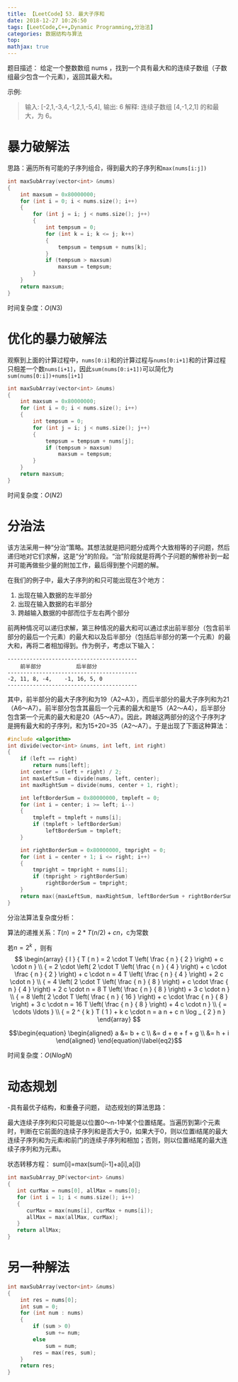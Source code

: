 ```yaml
---
title: 【LeetCode】53. 最大子序和
date: 2018-12-27 10:26:50
tags: [LeetCode,C++,Dynamic Programming,分治法]
categories: 数据结构与算法
top:
mathjax: true
---
```


题目描述：
给定一个整数数组 nums ，找到一个具有最大和的连续子数组（子数组最少包含一个元素），返回其最大和。

示例:
> 输入: [-2,1,-3,4,-1,2,1,-5,4],
> 输出: 6
> 解释: 连续子数组 [4,-1,2,1] 的和最大，为 6。

<!--more-->

# 暴力破解法
思路：遍历所有可能的子序列组合，得到最大的子序列和`max(nums[i:j])`

```cpp
int maxSubArray(vector<int> &nums)
{
    int maxsum = 0x80000000;
    for (int i = 0; i < nums.size(); i++)
    {
        for (int j = i; j < nums.size(); j++)
        {
            int tempsum = 0;
            for (int k = i; k <= j; k++)
            {
                tempsum = tempsum + nums[k];
            }
            if (tempsum > maxsum)
                maxsum = tempsum;
        }
    }
    return maxsum;
}
```
时间复杂度：$O(N3)$

# 优化的暴力破解法
观察到上面的计算过程中，`nums[0:i]`和的计算过程与`nums[0:i+1]`和的计算过程只相差一个数`nums[i+1]`，因此`sum(nums[0:i+1])`可以简化为`sum(nums[0:i])+nums[i+1]`

```cpp
int maxSubArray(vector<int> &nums)
{
    int maxsum = 0x80000000;
    for (int i = 0; i < nums.size(); i++)
    {
        int tempsum = 0;
        for (int j = i; j < nums.size(); j++)
        {
            tempsum = tempsum + nums[j];
            if (tempsum > maxsum)
                maxsum = tempsum;
        }
    }
    return maxsum;
}
```
时间复杂度：$O(N2)$

# 分治法

该方法采用一种“分治”策略。其想法就是把问题分成两个大致相等的子问题，然后递归地对它们求解，这是“分”的阶段。“治”阶段就是将两个子问题的解修补到一起并可能再做些少量的附加工作，最后得到整个问题的解。

在我们的例子中，最大子序列的和只可能出现在3个地方：

 1. 出现在输入数据的左半部分
 2. 出现在输入数据的右半部分
 3. 跨越输入数据的中部而位于左右两个部分

前两种情况可以递归求解，第三种情况的最大和可以通过求出前半部分（包含前半部分的最后一个元素）的最大和以及后半部分（包括后半部分的第一个元素）的最大和，再将二者相加得到。作为例子，考虑以下输入：

```
-----------------------------------------
    前半部分           后半部分
-----------------------------------------
-2, 11, 8, -4,    -1, 16, 5, 0
-----------------------------------------

```
其中，前半部分的最大子序列和为19（A2~A3），而后半部分的最大子序列和为21（A6～A7）。前半部分包含其最后一个元素的最大和是15（A2～A4），后半部分包含第一个元素的最大和是20（A5～A7）。因此，跨越这两部分的这个子序列才是拥有最大和的子序列，和为15+20=35（A2～A7）。于是出现了下面这种算法：

```cpp
#include <algorithm>
int divide(vector<int> &nums, int left, int right)
{
    if (left == right)
        return nums[left];
    int center = (left + right) / 2;
    int maxLeftSum = divide(nums, left, center);
    int maxRightSum = divide(nums, center + 1, right);

    int leftBorderSum = 0x80000000, tmpleft = 0;
    for (int i = center; i >= left; i--)
    {
        tmpleft = tmpleft + nums[i];
        if (tmpleft > leftBorderSum)
            leftBorderSum = tmpleft;
    }

    int rightBorderSum = 0x80000000, tmpright = 0;
    for (int i = center + 1; i <= right; i++)
    {
        tmpright = tmpright + nums[i];
        if (tmpright > rightBorderSum)
            rightBorderSum = tmpright;
    }
    return max({maxLeftSum, maxRightSum, leftBorderSum + rightBorderSum});
}
```
分治法算法复杂度分析：

算法的递推关系：$T(n)=2*T(n/2) + cn$，c为常数

若$n = 2 ^ { k }$ ，则有
$$
\begin{array} { l } { T ( n ) = 2 \cdot T \left( \frac { n } { 2 } \right) + c \cdot n } \\
{ = 2 \cdot \left( 2 \cdot T \left( \frac { n } { 4 } \right) + c \cdot \frac { n } { 2 } \right) + c \cdot n = 4 T \left( \frac { n } { 4 } \right) + 2 c \cdot n } \\
{ = 4 \left( 2 \cdot T \left( \frac { n } { 8 } \right) + c \cdot \frac { n } { 4 } \right) + 2 c \cdot n = 8 T \left( \frac { n } { 8 } \right) + 3 c \cdot n } \\
{ = 8 \left( 2 \cdot T \left( \frac { n } { 16 } \right) + c \cdot \frac { n } { 8 } \right) + 3 c \cdot n = 16 T \left( \frac { n } { 8 } \right) + 4 c \cdot n } \\
{ = \cdots \ldots } \\ { = 2 ^ { k } T ( 1 ) + k c \cdot n = a n + c n \log _ { 2 } n } \end{array}
$$

$$\begin{equation}
\begin{aligned}
a &= b + c \\
  &= d + e + f + g \\
  &= h + i
\end{aligned}
\end{equation}\label{eq2}$$




时间复杂度：$O(NlogN)$

# 动态规划

-具有最优子结构，和重叠子问题， 动态规划的算法思路：

最大连续子序列和只可能是以位置0～n-1中某个位置结尾。当遍历到第i个元素时，判断在它前面的连续子序列和是否大于0，如果大于0，则以位置i结尾的最大连续子序列和为元素i和前门的连续子序列和相加；否则，则以位置i结尾的最大连续子序列和为元素i。

状态转移方程： sum[i]=max(sum[i-1]+a[i],a[i])

```cpp
int maxSubArray_DP(vector<int> &nums)
{
   int curMax = nums[0], allMax = nums[0];
   for (int i = 1; i < nums.size(); i++)
   {
      curMax = max(nums[i], curMax + nums[i]);
      allMax = max(allMax, curMax);
   }
   return allMax;
}
```

# 另一种解法

```cpp
int maxSubArray(vector<int> &nums)
{
    int res = nums[0];
    int sum = 0;
    for (int num : nums)
    {
        if (sum > 0)
            sum += num;
        else
            sum = num;
        res = max(res, sum);
    }
    return res;
}
```
